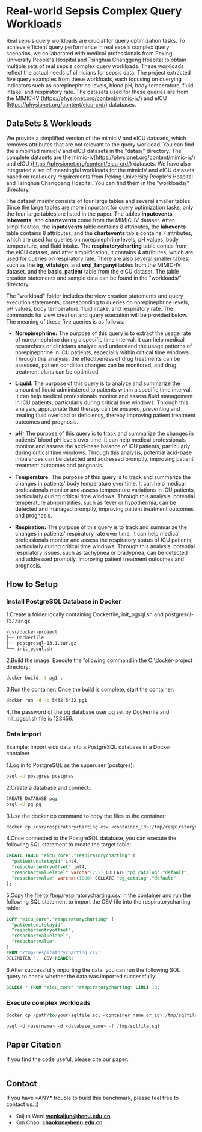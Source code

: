 # Real-world Sepsis Complex Query Workloads

Real sepsis query workloads are crucial for query optimization tasks. To achieve efficient query performance in real sepsis complex query scenarios, we collaborated with medical professionals from Peking University People's Hospital and Tsinghua Changgeng Hospital to obtain multiple sets of real sepsis complex query workloads. These workloads reflect the actual needs of clinicians for sepsis data. The project extracted five query examples from these workloads, each focusing on querying indicators such as norepinephrine levels, blood pH, body temperature, fluid intake, and respiratory rate. The datasets used for these queries are from the MIMIC-IV (https://physionet.org/content/mimic-iv/) and eICU (https://physionet.org/content/eicu-crd/) databases.



## DataSets & Workloads

We provide a simplified version of the mimicIV and eICU datasets, which removes attributes that are not relevant to the query workload. You can find the simplified mimicIV and eICU datasets in the "datas/" directory. The complete datasets are the mimic-iv(https://physionet.org/content/mimic-iv/) and eICU (https://physionet.org/content/eicu-crd/) datasets. We have also integrated a set of meaningful workloads for the mimicIV and eICU datasets based on real query requirements from Peking University People's Hospital and Tsinghua Changgeng Hospital. You can find them in the "workloads/" directory.

The dataset mainly consists of four large tables and several smaller tables. Since the large tables are more important for query optimization tasks, only the four large tables are listed in the paper. The tables **inputevents**, **labevents**, and **chartevents** come from the MIMIC-IV dataset. After simplification, the **inputevents** table contains 8 attributes, the **labevents** table contains 8 attributes, and the **chartevents** table contains 7 attributes, which are used for queries on norepinephrine levels, pH values, body temperature, and fluid intake. The **respiratorycharting** table comes from the eICU dataset, and after simplification, it contains 4 attributes, which are used for queries on respiratory rate. There are also several smaller tables, such as the **bg**, **vitalsign**, and **erqi_fanganyi** tables from the MIMIC-IV dataset, and the **basic_patient** table from the eICU dataset. The table creation statements and sample data can be found in the "workloads/" directory.

The "workload" folder includes the view creation statements and query execution statements, corresponding to queries on norepinephrine levels, pH values, body temperature, fluid intake, and respiratory rate. The commands for view creation and query execution will be provided below. The meaning of these five queries is as follows:

- **Norepinephrine:** The purpose of this query is to extract the usage rate of norepinephrine during a specific time interval. It can help medical researchers or clinicians analyze and understand the usage patterns of norepinephrine in ICU patients, especially within critical time windows. Through this analysis, the effectiveness of drug treatments can be assessed, patient condition changes can be monitored, and drug treatment plans can be optimized.

- **Liquid:** The purpose of this query is to analyze and summarize the amount of liquid administered to patients within a specific time interval. It can help medical professionals monitor and assess fluid management in ICU patients, particularly during critical time windows. Through this analysis, appropriate fluid therapy can be ensured, preventing and treating fluid overload or deficiency, thereby improving patient treatment outcomes and prognosis.

- **pH:** The purpose of this query is to track and summarize the changes in patients' blood pH levels over time. It can help medical professionals monitor and assess the acid-base balance of ICU patients, particularly during critical time windows. Through this analysis, potential acid-base imbalances can be detected and addressed promptly, improving patient treatment outcomes and prognosis.

- **Temperature:** The purpose of this query is to track and summarize the changes in patients' body temperature over time. It can help medical professionals monitor and assess temperature variations in ICU patients, particularly during critical time windows. Through this analysis, potential temperature abnormalities, such as fever or hypothermia, can be detected and managed promptly, improving patient treatment outcomes and prognosis.

- **Respiration:** The purpose of this query is to track and summarize the changes in patients' respiratory rate over time. It can help medical professionals monitor and assess the respiratory status of ICU patients, particularly during critical time windows. Through this analysis, potential respiratory issues, such as tachypnea or bradypnea, can be detected and addressed promptly, improving patient treatment outcomes and prognosis.



## How to Setup

### Install PostgreSQL Database in Docker

1.Create a folder locally containing Dockerfile, init_pgsql.sh and postgresql-13.1.tar.gz.

```makefile
/usr/docker-project
├── Dockerfile
├── postgresql-13.1.tar.gz
└── init_pgsql.sh
```

2.Build the image: Execute the following command in the C:\docker-project directory:

```bash
docker build -t pg1 .
```

3.Run the container: Once the build is complete, start the container:

```bash
docker run -d -p 5432:5432 pg1
```

4.The password of the pg database user pg set by Dockerfile and init_pgsql.sh file is 123456.



### Data Import

Example: Import eicu data into a PostgreSQL database in a Docker container

1.Log in to PostgreSQL as the superuser (postgres):

```bash
psql -U postgres postgres
```

2.Create a database and connect::

```bash
CREATE DATABASE pg;
psql -U pg pg
```

3.Use the docker cp command to copy the files to the container:

```bash
docker cp /usr/respiratorycharting.csv <container_id>:/tmp/respiratorycharting.csv
```

4.Once connected to the PostgreSQL database, you can execute the following SQL statement to create the target table:

```sql
CREATE TABLE "eicu_core"."respiratorycharting" (
  "patientunitstayid" int4,
  "respchartentryoffset" int4,
  "respchartvaluelabel" varchar(255) COLLATE "pg_catalog"."default",
  "respchartvalue" varchar(1000) COLLATE "pg_catalog"."default"
);
```

5.Copy the file to /tmp/respiratorycharting.csv in the container and run the following SQL statement to import the CSV file into the respiratorycharting table:

```sql
COPY "eicu_core"."respiratorycharting" (
  "patientunitstayid", 
  "respchartentryoffset", 
  "respchartvaluelabel", 
  "respchartvalue"
)
FROM '/tmp/respiratorycharting.csv'
DELIMITER ',' CSV HEADER;
```

6.After successfully importing the data, you can run the following SQL query to check whether the data was imported successfully:

```sql
SELECT * FROM "eicu_core"."respiratorycharting" LIMIT 10;
```





### Execute complex workloads

```sql
docker cp /path/to/your/sqlfile.sql <container_name_or_id>:/tmp/sqlfile.sql

psql -U <username> -d <database_name> -f /tmp/sqlfile.sql

```



## Paper Citation

If you find the code useful, please cite our paper:

```

```



## Contact

If you have \*ANY\* trouble to build this benchmark, please feel free to contact us. :)

- Kaijun Wen: **wenkaijun@henu.edu.cn**
- Kun Chao: **chaokun@henu.edu.cn**

